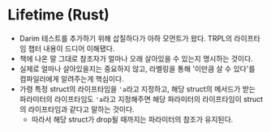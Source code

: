 # Lifetime (Rust)

* Darim 테스트를 추가하기 위해 삽질하다가 아하 모먼트가 왔다. TRPL의 라이프타임 챕터 내용이 드디어 이해됐다.
* 책에 나온 말 그대로 참조자가 얼마나 오래 살아있을 수 있는지 명시하는 것이다.
* 실제로 얼마나 살아있을지는 중요하지 않고, 라벨링을 통해 '이만큼 살 수 있다'를 컴파일러에게 알려주는게 핵심이다.
* 가령 특정 struct의 라이프타임을 `'a`라고 지정하고, 해당 struct의 메서드가 받는 파라미터의 라이프타임도 `'a`라고 지정해주면 해당 파라미터의 라이프타임이 struct의 라이프타임과 같다고 말하는 것이다.
  * 따라서 해당 struct가 drop될 때까지는 파라미터의 참조가 유지된다.
